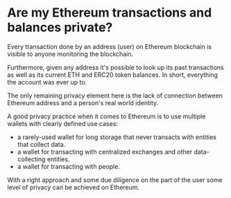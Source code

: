 # Are my Ethereum transactions and balances private?

Every transaction done by an address (user) on Ethereum blockchain is visible to anyone monitoring the blockchain.

Furthermore, given any address it's possible to look up its past transactions as well as its current ETH and ERC20 token balances. In short, everything the account was ever up to.

The only remaining privacy element here is the lack of connection between Ethereum address and a person's real world identity.

A good privacy practice when it comes to Ethereum is to use multiple wallets with clearly defined use cases:

- a rarely-used wallet for long storage that never transacts with entities that collect data.
- a wallet for transacting with centralized exchanges and other data-collecting entities.
- a wallet for transacting with people.

With a right approach and some due diligence on the part of the user some level of privacy can be achieved on Ethereum.
